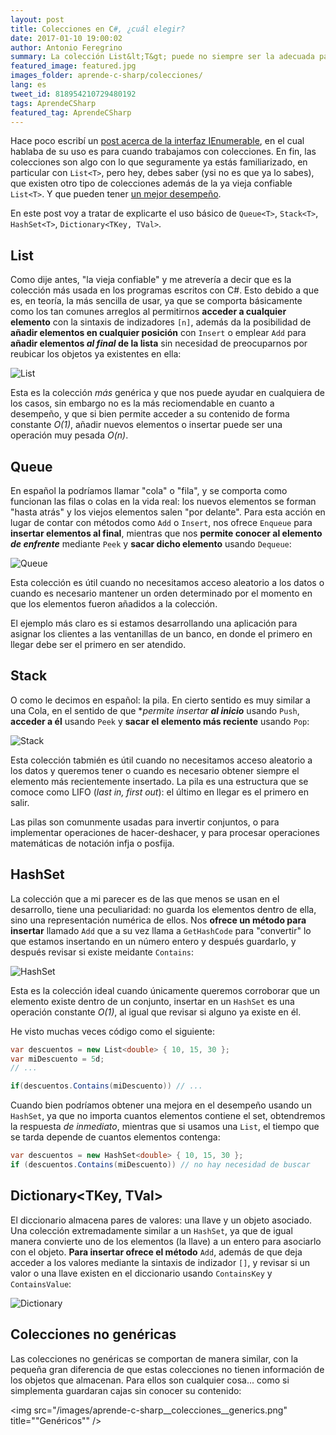 ```yaml
---
layout: post
title: Colecciones en C#, ¿cuál elegir?
date: 2017-01-10 19:00:02
author: Antonio Feregrino
summary: La colección List&lt;T&gt; puede no siempre ser la adecuada para el trabajo que estás intentando hacer con tu aplicación, en este post te cuento sobre las otras colecciones que .NET nos ofrece.
featured_image: featured.jpg
images_folder: aprende-c-sharp/colecciones/
lang: es
tweet_id: 818954210729480192
tags: AprendeCSharp
featured_tag: AprendeCSharp
---
```


Hace poco escribí un <a href="..\yield-c-sharp">post acerca de la interfaz IEnumerable</a>, en el cual hablaba de su uso es para cuando trabajamos con colecciones. En fin, las colecciones son algo con lo que seguramente ya estás familiarizado, en particular con `List<T>`, pero hey, debes saber (ysi no es que ya lo sabes), que existen otro tipo de colecciones además de la ya vieja confiable `List<T>`. Y que pueden tener <a href="/tv/o-grande" target="_blank">un mejor desempeño</a>.

En este post voy a tratar de explicarte el uso básico de `Queue<T>`, `Stack<T>`, `HashSet<T>`, `Dictionary<TKey, TVal>`.

## List<T>  
Como dije antes, "la vieja confiable" y me atrevería a decir que es la colección más usada en los programas escritos con C#. Esto debido a que es, en teoría, la más sencilla de usar, ya que se comporta básicamente como los tan comunes arreglos al permitirnos **acceder a cualquier elemento** con la sintaxis de indizadores `[n]`, además da la posibilidad de **añadir elementos en cualquier posición** con `Insert` o emplear `Add` para **añadir elementos *al final* de la lista** sin necesidad de preocuparnos por reubicar los objetos ya existentes en ella:

<img src="/images/aprende-c-sharp__colecciones__list.png" title="List" />

Esta es la colección *más* genérica y que nos puede ayudar en cualquiera de los casos, sin embargo no es la más reciomendable en cuanto a desempeño, y que si bien permite acceder a su contenido de forma constante *O(1)*, añadir nuevos elementos o insertar puede ser una operación muy pesada *O(n)*.

## Queue<T>  
En español la podríamos llamar "cola" o "fila", y se comporta como funcionan las filas o colas en la vida real: los nuevos elementos se forman "hasta atrás" y los viejos elementos salen "por delante". Para esta acción en lugar de contar con métodos como `Add` o `Insert`, nos ofrece `Enqueue` para **insertar elementos al final**, mientras que nos **permite conocer al elemento *de enfrente*** mediante `Peek` y **sacar dicho elemento** usando `Dequeue`:  

<img src="/images/aprende-c-sharp__colecciones__queue.png" title="Queue" />

Esta colección es útil cuando no necesitamos acceso aleatorio a los datos o cuando es necesario mantener un orden determinado por el momento en que los elementos fueron añadidos a la colección. 

El ejemplo más claro es si estamos desarrollando una aplicación para asignar los clientes a las ventanillas de un banco, en donde el primero en llegar debe ser el primero en ser atendido.


## Stack<T>  
O como le decimos en español: la pila. En cierto sentido es muy similar a una Cola, en el sentido de que **permite insertar **al inicio*** usando `Push`, **acceder a él** usando `Peek` y **sacar el elemento más reciente** usando `Pop`: 

<img src="/images/aprende-c-sharp__colecciones__stack.png" title="Stack" />

Esta colección tabmién es útil cuando no necesitamos acceso aleatorio a los datos y queremos tener o cuando es necesario obtener siempre el elemento más recientemente insertado. La pila es una estructura que se comoce como LIFO (*last in, first out*): el último en llegar es el primero en salir.

Las pilas son comunmente usadas para invertir conjuntos, o para implementar operaciones de hacer-deshacer, y para procesar operaciones matemáticas de notación infja o posfija.

## HashSet<T>  
La colección que a mi parecer es de las que menos se usan en el desarrollo, tiene una peculiaridad: no guarda los elementos dentro de ella, sino una representación numérica de ellos. Nos **ofrece un método para insertar** llamado `Add` que a su vez llama a `GetHashCode` para "convertir" lo que estamos insertando en un número entero y después guardarlo, y después revisar si existe meidante `Contains`:  

<img src="/images/aprende-c-sharp__colecciones__hashset.png" title="HashSet" />

Esta es la colección ideal cuando únicamente queremos corroborar que un elemento existe dentro de un conjunto, insertar en un `HashSet` es una operación constante *O(1)*, al igual que revisar si alguno ya existe en él.

He visto muchas veces código como el siguiente:  

```csharp  
var descuentos = new List<double> { 10, 15, 30 };
var miDescuento = 5d;
// ...  

if(descuentos.Contains(miDescuento)) // ...
```  

Cuando bien podríamos obtener una mejora en el desempeño usando un `HashSet`, ya que no importa cuantos elementos contiene el set, obtendremos la respuesta *de inmediato*, mientras que si usamos una `List`, el tiempo que se tarda depende de cuantos elementos contenga:

```csharp  
var descuentos = new HashSet<double> { 10, 15, 30 };
if (descuentos.Contains(miDescuento)) // no hay necesidad de buscar
```  

## Dictionary<TKey, TVal>  
El diccionario almacena pares de valores: una llave y un objeto asociado. 
Una colección extremadamente similar a un `HashSet`, ya que de igual manera convierte uno de los elementos (la llave) a un entero para asociarlo con el objeto. **Para insertar ofrece el método** `Add`, además de que deja acceder a los valores mediante la sintaxis de indizador `[]`, y revisar si un valor o una llave existen en el diccionario usando `ContainsKey` y `ContainsValue`:

<img src="/images/aprende-c-sharp__colecciones__dictionary.png" title="Dictionary" />

## Colecciones no genéricas  
Las colecciones no genéricas se comportan de manera similar, con la pequeña gran diferencia de que estas colecciones no tienen información de los objetos que almacenan. Para ellos son cualquier cosa... como si simplementa guardaran cajas sin conocer su contenido:  

<img src="/images/aprende-c-sharp__colecciones__generics.png" title=""Genéricos"" />